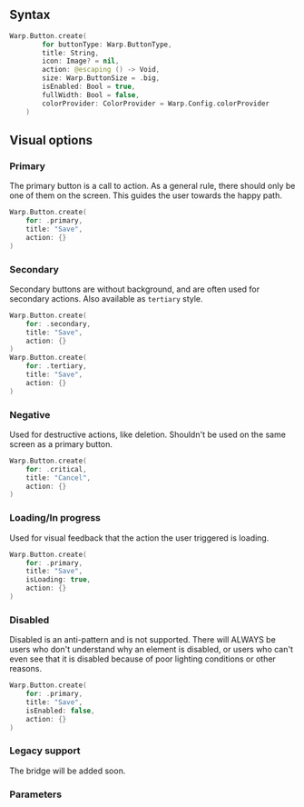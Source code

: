 

## Syntax

```swift example
Warp.Button.create(
        for buttonType: Warp.ButtonType,
        title: String,
        icon: Image? = nil,
        action: @escaping () -> Void,
        size: Warp.ButtonSize = .big,
        isEnabled: Bool = true,
        fullWidth: Bool = false,
        colorProvider: ColorProvider = Warp.Config.colorProvider
    )
```

## Visual options

### Primary

The primary button is a call to action. As a general rule, there should only be
one of them on the screen. This guides the user towards the happy path.

```swift example
Warp.Button.create(
    for: .primary,
    title: "Save",
    action: {}
)
```

### Secondary

Secondary buttons are without background, and are often used for secondary actions. Also available as `tertiary` style.

```swift example
Warp.Button.create(
    for: .secondary,
    title: "Save",
    action: {}
)
Warp.Button.create(
    for: .tertiary,
    title: "Save",
    action: {}
)
```

### Negative

Used for destructive actions, like deletion. Shouldn't be used on the same
screen as a primary button.

```swift example
Warp.Button.create(
    for: .critical,
    title: "Cancel",
    action: {}
)
```

### Loading/In progress

Used for visual feedback that the action the user triggered is loading.

```swift example
Warp.Button.create(
    for: .primary,
    title: "Save",
    isLoading: true,
    action: {}
)
```

### Disabled

Disabled is an anti-pattern and is not supported. There will ALWAYS be users who
don't understand why an element is disabled, or users who can't even see that it
is disabled because of poor lighting conditions or other reasons.

```swift example
Warp.Button.create(
    for: .primary,
    title: "Save",
    isEnabled: false,
    action: {}
)
```

### Legacy support
The bridge will be added soon.

### Parameters

<api-table type=iOS component="Button" />